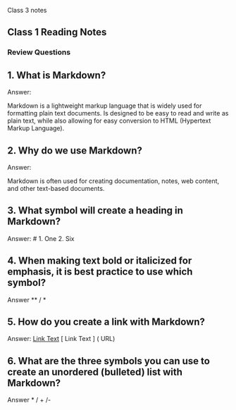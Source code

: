 Class 3 notes
## Class 1 Reading Notes

### Review Questions

## 1. What is Markdown?

Answer:

Markdown is a lightweight markup language that is widely used for formatting plain text documents. Is designed to be easy to read and write as plain text, while also allowing for easy conversion to HTML (Hypertext Markup Language).

## 2. Why do we use Markdown?

Answer:

Markdown is often used for creating documentation, notes, web content, and other text-based documents.

##  3. What symbol will create a heading in Markdown?

Answer: #
    1. One
    2. Six


## 4. When making text bold or italicized for emphasis, it is best practice to use which symbol? 

Answer ** / *

## 5. How do you create a link with Markdown?

Answer:
[Link Text](URL)
[ Link Text ] ( URL)


## 6. What are the three symbols you can use to create an unordered (bulleted) list with Markdown?

Answer * / + /-